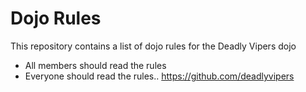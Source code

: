 Dojo Rules
==========

This repository contains a list of dojo rules for the Deadly Vipers dojo
 * All members should read the rules
 * Everyone should read the rules.. https://github.com/deadlyvipers   
